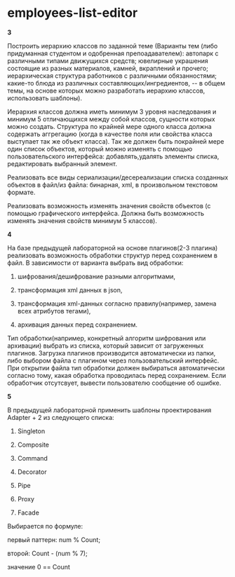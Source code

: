 # employees-list-editor
<b>3</b>

Построить иерархию классов по заданной теме (Варианты тем (либо придуманная студентом и одобренная препоадавателем): автопарк с различными типами движущихся средств; ювелирные украшения состоящие из разных материалов, камней, вкраплений и прочего; иерархическая структура работников с различными обязанностями; какие-то блюда из различных составляющих/ингредиентов, -- в общем темы, на основе которых можно разработать иерархию классов, использовать шаблоны).

Иерархия классов должна иметь минимум 3 уровня наследования и минимум 5 отличающихся между собой классов, сущности которых можно создать. Структура по крайней мере одного класса должна содержать аггрегацию (когда в качестве поля или свойства класса выступает так же объект класса). Так же должен быть покрайней мере один список объектов, который можно изменять с помощью пользовательского интерфейса: добавлять,удалять элементы списка, редактировать выбранный элемент.

Реализовать все виды сериализации/десереализации списка созданных объектов в файл/из файла: бинарная, xml, в произвольном текстовом формате.

Реализовать возможность изменять значения свойств объектов (с помощью графического интерфейса. Должна быть возможность изменять значения свойств минимум 5 классов). 

<b>4</b> 

На базе предыдущей лабораторной на основе плагинов(2-3 плагина) реализовать возможность обработки структур перед сохранением в файл. В зависимости от варианта выбрать вид обработки: 

1) шифрования/дешифрование разными алгоритмами, 

2) трансформация xml данных в json, 

3) трансформация xml-данных согласно правилу(например, замена всех атрибутов тегами),

4) архивация данных перед сохранением. 

Тип обработки(например, конкретный алгоритм шифрования или архивации) выбрать из списка, который зависит от загруженных плагинов. Загрузка плагинов производится автоматически из папки, либо выбором файла с плагином через пользовательский интерфейс. При открытии файла тип обработки должен выбираться автоматически согласно тому, какая обработка проводилась перед сохранением. Если обработчик отсутсвует, вывести пользователю сообщение об ошибке.

<b>5</b>

В предыдущей лабораторной применить шаблоны проектирования Adapter + 2 из следующего списка:

1) Singleton

2) Composite

3) Command

4) Decorator

5) Pipe

6) Proxy

7) Facade

Выбирается по формуле: 

первый паттерн: num % Count;

второй: Count - (num % 7);

значение 0 == Count
